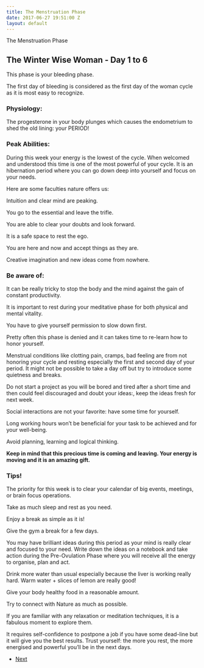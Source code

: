 ```yaml
---
title: The Menstruation Phase
date: 2017-06-27 19:51:00 Z
layout: default
---
```


<section id="home" class="module-hero module-parallax module-fade module-full-height bg-dark-50" data-background="{{ site.baseurl }}{% link /assets/images2/34.jpg %}">

  <div class="hs-caption container">
    <div class="caption-content">
      <div class="hs-title-size-3 font-alt m-b-20">
      The Menstruation Phase
      </div>
    </div>
  </div>

</section >

<div class="wrapper">
<div class="container-fluid">

<div class="row relative">

<div class="col-sm-12 col-md-12">

<section id="bless" markdown="1">

# The Winter Wise Woman - Day 1 to 6

This phase is your bleeding phase.

The first day of bleeding is considered as the first day of the woman cycle as it is most easy to recognize.

### Physiology:
The progesterone in your body plunges which causes the endometrium to shed the old lining: your PERIOD!

### Peak Abilities:
During this week your energy is the lowest of the cycle. When welcomed and understood this time is one of the most powerful of your cycle. It is an hibernation period where you can go down deep into yourself and focus on your needs.

Here are some faculties nature offers us:

Intuition and clear mind are peaking.

You go to the essential and leave the trifle.

You are able to clear your doubts and look forward.

It is a safe space to rest the ego.

You are here and now and accept things as they are.

Creative imagination and new ideas come from nowhere.

### Be aware of:
It can be really tricky to stop the body and the mind against the gain of constant productivity.

It is important to rest during your meditative phase for both physical and mental vitality.

You have to give yourself permission to slow down first.

Pretty often this phase is denied and it can takes time to re-learn how to honor yourself.

Menstrual conditions like clotting pain, cramps, bad feeling are from not honoring your cycle and resting especially the first and second day of your period. It might not be possible to take a day off but try to introduce some quietness and breaks.

Do not start a project as you will be bored and tired after a short time and then could feel discouraged and doubt your ideas:, keep the ideas fresh for next week.

Social interactions are not your favorite: have some time for yourself.

Long working hours won’t be beneficial for your task to be achieved and for your well-being.

Avoid planning, learning and logical thinking.

**Keep in mind that this precious time is coming and leaving. Your energy is moving and it is an amazing gift.**

### Tips!
The priority for this week is to clear your calendar of big events, meetings, or brain focus operations.

Take as much sleep and rest as you need.

Enjoy a break as simple as it is!

Give the gym a break for a few days.

You may have brilliant ideas during this period as your mind is really clear and focused to your need. Write down the ideas on a notebook and take action during the Pre-Ovulation Phase where you will receive all the energy to organise, plan and act.

Drink more water than usual especially because the liver is working really hard. Warm water + slices of lemon are really good!

Give your body healthy food in a reasonable amount.

Try to connect with Nature as much as possible.

If you are familiar with any relaxation or meditation techniques, it is a fabulous moment to explore them.

It requires self-confidence to postpone a job if you have some dead-line but it will give you the best results. Trust yourself: the more you rest, the more energised and powerful you’ll be in the next days.

<ul class="pager">
    <!-- <li class="previous"><a href="#">Previous</a></li> -->
    <li class="next"><a href="{{ site.baseurl }}{% link the-pre-ovulation-phase.markdown %}">Next</a></li>
  </ul>

</section>

</div>
</div>
</div>
</div>
